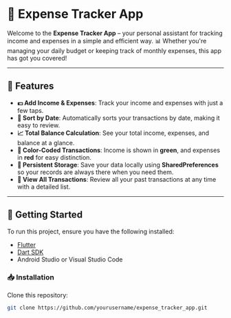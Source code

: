 # 💸 Expense Tracker App

Welcome to the **Expense Tracker App** – your personal assistant for tracking income and expenses in a simple and efficient way. 📊 Whether you're managing your daily budget or keeping track of monthly expenses, this app has got you covered!


---

## 📝 Features

- **💵 Add Income & Expenses**: Track your income and expenses with just a few taps.
- **📅 Sort by Date**: Automatically sorts your transactions by date, making it easy to review.
- **📈 Total Balance Calculation**: See your total income, expenses, and balance at a glance.
- **🔴 Color-Coded Transactions**: Income is shown in **green**, and expenses in **red** for easy distinction.
- **💾 Persistent Storage**: Save your data locally using **SharedPreferences** so your records are always there when you need them.
- **📖 View All Transactions**: Review all your past transactions at any time with a detailed list.

---

## 🚀 Getting Started

To run this project, ensure you have the following installed:

- [Flutter](https://flutter.dev/docs/get-started/install)
- [Dart SDK](https://dart.dev/get-dart)
- Android Studio or Visual Studio Code

### 📥 Installation

Clone this repository:

```bash
git clone https://github.com/yourusername/expense_tracker_app.git
